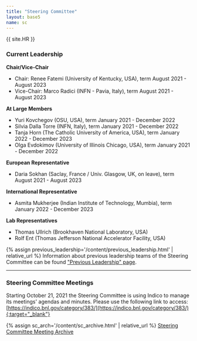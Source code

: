 ```yaml
---
title: "Steering Committee"
layout: base5
name: sc
---
```


{{ site.HR }}

### Current Leadership

__Chair/Vice-Chair__
* Chair: Renee Fatemi (University of Kentucky, USA), term August 2021 - August 2023
* Vice-Chair: Marco Radici (INFN - Pavia, Italy), term August 2021 - August 2023

__At Large Members__
* Yuri Kovchegov (OSU, USA), term January 2021 - December 2022
* Silvia Dalla Torre (INFN, Italy), term January 2021 - December 2022
* Tanja Horn (The Catholic University of America, USA), term January 2022 - December 2023
* Olga Evdokimov (University of Illinois Chicago, USA), term January 2021 - December 2022

__European Representative__
* Daria Sokhan (Saclay, France / Univ. Glasgow, UK, on leave), term August 2021 - August 2023

__International Representative__
* Asmita Mukherjee (Indian Institute of Technology, Mumbia), term January 2022 - December 2023

__Lab Representatives__
* Thomas Ullrich (Brookhaven National Laboratory, USA)
* Rolf Ent (Thomas Jefferson National Accelerator Facility, USA)​


{% assign previous_leadership='/content/previous_leadership.html' | relative_url %}
Information about previous leadership teams of the Steering Committee can be found
<a href="{{ previous_leadership }}">"Previous Leadership" page</a>.

---

### Steering Committee Meetings

Starting October 21, 2021 the Steering Committee is using Indico
to manage its meetings' agendas and minutes. Please use the following
link to access:
[https://indico.bnl.gov/category/383/](https://indico.bnl.gov/category/383/){:target="_blank"}

{% assign sc_arch='/content/sc_archive.html' | relative_url %}
<a href="{{ sc_arch }}">Steering Committee Meeting Archive</a>